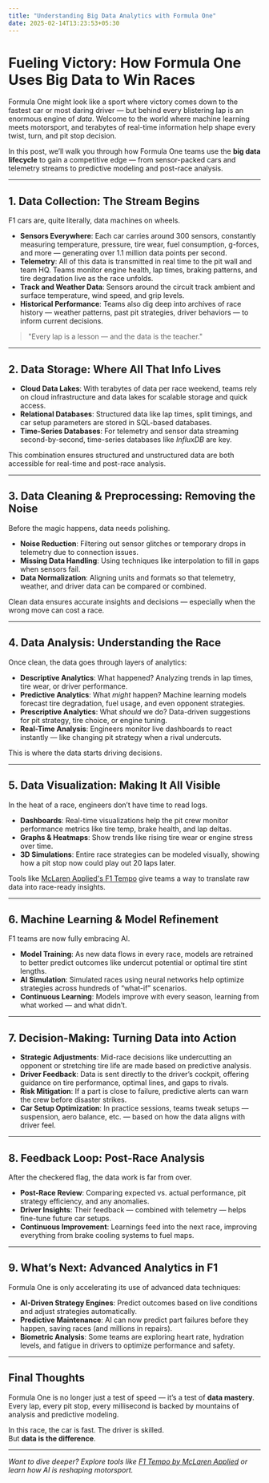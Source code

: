 ```yaml
---
title: "Understanding Big Data Analytics with Formula One"
date: 2025-02-14T13:23:53+05:30
---
```


# Fueling Victory: How Formula One Uses Big Data to Win Races

Formula One might look like a sport where victory comes down to the fastest car or most daring driver — but behind every blistering lap is an enormous engine of *data*. Welcome to the world where machine learning meets motorsport, and terabytes of real-time information help shape every twist, turn, and pit stop decision.

In this post, we’ll walk you through how Formula One teams use the **big data lifecycle** to gain a competitive edge — from sensor-packed cars and telemetry streams to predictive modeling and post-race analysis.

---
## 1. Data Collection: The Stream Begins
F1 cars are, quite literally, data machines on wheels.
- **Sensors Everywhere**: Each car carries around 300 sensors, constantly measuring temperature, pressure, tire wear, fuel consumption, g-forces, and more — generating over 1.1 million data points per second.
- **Telemetry**: All of this data is transmitted in real time to the pit wall and team HQ. Teams monitor engine health, lap times, braking patterns, and tire degradation live as the race unfolds.
- **Track and Weather Data**: Sensors around the circuit track ambient and surface temperature, wind speed, and grip levels.
- **Historical Performance**: Teams also dig deep into archives of race history — weather patterns, past pit strategies, driver behaviors — to inform current decisions.

> "Every lap is a lesson — and the data is the teacher."

---
## 2. Data Storage: Where All That Info Lives
- **Cloud Data Lakes**: With terabytes of data per race weekend, teams rely on cloud infrastructure and data lakes for scalable storage and quick access.
- **Relational Databases**: Structured data like lap times, split timings, and car setup parameters are stored in SQL-based databases.
- **Time-Series Databases**: For telemetry and sensor data streaming second-by-second, time-series databases like *InfluxDB* are key.

This combination ensures structured and unstructured data are both accessible for real-time and post-race analysis.

---
## 3. Data Cleaning & Preprocessing: Removing the Noise

Before the magic happens, data needs polishing.
- **Noise Reduction**: Filtering out sensor glitches or temporary drops in telemetry due to connection issues.
- **Missing Data Handling**: Using techniques like interpolation to fill in gaps when sensors fail.
- **Data Normalization**: Aligning units and formats so that telemetry, weather, and driver data can be compared or combined.

Clean data ensures accurate insights and decisions — especially when the wrong move can cost a race.

---
## 4. Data Analysis: Understanding the Race

Once clean, the data goes through layers of analytics:

- **Descriptive Analytics**: What happened? Analyzing trends in lap times, tire wear, or driver performance.
- **Predictive Analytics**: What *might* happen? Machine learning models forecast tire degradation, fuel usage, and even opponent strategies.
- **Prescriptive Analytics**: What *should* we do? Data-driven suggestions for pit strategy, tire choice, or engine tuning.
- **Real-Time Analysis**: Engineers monitor live dashboards to react instantly — like changing pit strategy when a rival undercuts.

This is where the data starts driving decisions.

---
## 5. Data Visualization: Making It All Visible

In the heat of a race, engineers don’t have time to read logs.

- **Dashboards**: Real-time visualizations help the pit crew monitor performance metrics like tire temp, brake health, and lap deltas.
- **Graphs & Heatmaps**: Show trends like rising tire wear or engine stress over time.
- **3D Simulations**: Entire race strategies can be modeled visually, showing how a pit stop now could play out 20 laps later.

Tools like [McLaren Applied's F1 Tempo](https://www.f1-tempo.com/) give teams a way to translate raw data into race-ready insights.

---
## 6. Machine Learning & Model Refinement

F1 teams are now fully embracing AI.
- **Model Training**: As new data flows in every race, models are retrained to better predict outcomes like undercut potential or optimal tire stint lengths.
- **AI Simulation**: Simulated races using neural networks help optimize strategies across hundreds of “what-if” scenarios.
- **Continuous Learning**: Models improve with every season, learning from what worked — and what didn’t.

---
## 7. Decision-Making: Turning Data into Action

- **Strategic Adjustments**: Mid-race decisions like undercutting an opponent or stretching tire life are made based on predictive analysis.
- **Driver Feedback**: Data is sent directly to the driver’s cockpit, offering guidance on tire performance, optimal lines, and gaps to rivals.
- **Risk Mitigation**: If a part is close to failure, predictive alerts can warn the crew before disaster strikes.
- **Car Setup Optimization**: In practice sessions, teams tweak setups — suspension, aero balance, etc. — based on how the data aligns with driver feel.

---

## 8. Feedback Loop: Post-Race Analysis

After the checkered flag, the data work is far from over.

- **Post-Race Review**: Comparing expected vs. actual performance, pit strategy efficiency, and any anomalies.
- **Driver Insights**: Their feedback — combined with telemetry — helps fine-tune future car setups.
- **Continuous Improvement**: Learnings feed into the next race, improving everything from brake cooling systems to fuel maps.

---

## 9. What’s Next: Advanced Analytics in F1

Formula One is only accelerating its use of advanced data techniques:

- **AI-Driven Strategy Engines**: Predict outcomes based on live conditions and adjust strategies automatically.
- **Predictive Maintenance**: AI can now predict part failures before they happen, saving races (and millions in repairs).
- **Biometric Analysis**: Some teams are exploring heart rate, hydration levels, and fatigue in drivers to optimize performance and safety.

---

## Final Thoughts

Formula One is no longer just a test of speed — it’s a test of **data mastery**. Every lap, every pit stop, every millisecond is backed by mountains of analysis and predictive modeling.

In this race, the car is fast. The driver is skilled.  
But **data is the difference**.

---

*Want to dive deeper? Explore tools like [F1 Tempo by McLaren Applied](https://www.f1-tempo.com/) or learn how AI is reshaping motorsport.*

